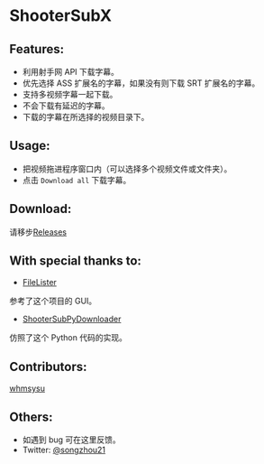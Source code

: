 ShooterSubX
===========
## Features:

- 利用射手网 API 下载字幕。
- 优先选择 ASS 扩展名的字幕，如果没有则下载 SRT 扩展名的字幕。
- 支持多视频字幕一起下载。
- 不会下载有延迟的字幕。
- 下载的字幕在所选择的视频目录下。

## Usage:

- 把视频拖进程序窗口内（可以选择多个视频文件或文件夹）。
- 点击 `Download all` 下载字幕。

## Download:
请移步[Releases](https://github.com/gogozs/ShooterSubX/releases)

## With special thanks to:   

- [FileLister](https://github.com/dwkns/FileLister) 
  
参考了这个项目的 GUI。
- [ShooterSubPyDownloader](https://github.com/magic282/ShooterSubPyDownloader) 
  
仿照了这个 Python 代码的实现。

## Contributors:  

[whmsysu](https://github.com/whmsysu)

## Others: 

- 如遇到 bug 可在这里反馈。
- Twitter: [@songzhou21](https://twitter.com/songzhou21)
